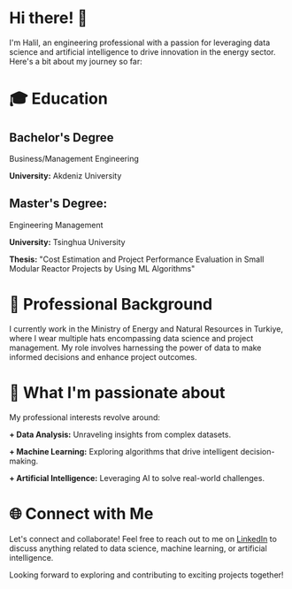 # Hi there! 👋
I'm Halil, an engineering professional with a passion for leveraging data science and artificial intelligence to drive innovation in the energy sector. Here's a bit about my journey so far:

# 🎓 Education
## Bachelor's Degree 
Business/Management Engineering

**University:** Akdeniz University

## Master's Degree:  
Engineering Management

**University:** Tsinghua University

**Thesis:** "Cost Estimation and Project Performance Evaluation in Small Modular Reactor Projects by Using ML Algorithms"

# 💼 Professional Background
I currently work in the Ministry of Energy and Natural Resources in Turkiye, where I wear multiple hats encompassing data science and project management. My role involves harnessing the power of data to make informed decisions and enhance project outcomes.

# 🚀 What I'm passionate about
My professional interests revolve around:

  **+ Data Analysis:** Unraveling insights from complex datasets.

  **+ Machine Learning:**  Exploring algorithms that drive intelligent decision-making.

  **+ Artificial Intelligence:**  Leveraging AI to solve real-world challenges.

# 🌐 Connect with Me
Let's connect and collaborate! Feel free to reach out to me on [LinkedIn](https://www.linkedin.com/in/halil-dede-68a003118) to discuss anything related to data science, machine learning, or artificial intelligence.

Looking forward to exploring and contributing to exciting projects together!
